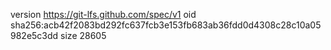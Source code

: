 version https://git-lfs.github.com/spec/v1
oid sha256:acb42f2083bd292fc637fcb3e153fb683ab36fdd0d4308c28c10a05982e5c3dd
size 28605
